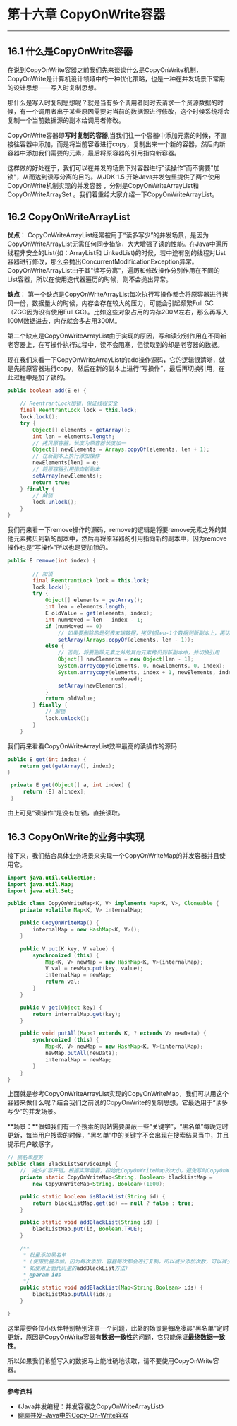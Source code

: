 # 第十六章 CopyOnWrite容器

---

## 16.1 什么是CopyOnWrite容器
在说到CopyOnWrite容器之前我们先来谈谈什么是CopyOnWrite机制，CopyOnWrite是计算机设计领域中的一种优化策略，也是一种在并发场景下常用的设计思想——写入时复制思想。

那什么是写入时复制思想呢？就是当有多个调用者同时去请求一个资源数据的时候，有一个调用者出于某些原因需要对当前的数据源进行修改，这个时候系统将会复制一个当前数据源的副本给调用者修改。	

CopyOnWrite容器即**写时复制的容器**,当我们往一个容器中添加元素的时候，不直接往容器中添加，而是将当前容器进行copy，复制出来一个新的容器，然后向新容器中添加我们需要的元素，最后将原容器的引用指向新容器。

这样做的好处在于，我们可以在并发的场景下对容器进行"读操作"而不需要"加锁"，从而达到读写分离的目的。从JDK 1.5 开始Java并发包里提供了两个使用CopyOnWrite机制实现的并发容器 ，分别是CopyOnWriteArrayList和CopyOnWriteArraySet 。我们着重给大家介绍一下CopyOnWriteArrayList。

## 16.2 CopyOnWriteArrayList
**优点**：
CopyOnWriteArrayList经常被用于“读多写少”的并发场景，是因为CopyOnWriteArrayList无需任何同步措施，大大增强了读的性能。在Java中遍历线程非安全的List(如：ArrayList和 LinkedList)的时候，若中途有别的线程对List容器进行修改，那么会抛出ConcurrentModificationException异常。CopyOnWriteArrayList由于其"读写分离"，遍历和修改操作分别作用在不同的List容器，所以在使用迭代器遍历的时候，则不会抛出异常。

**缺点**：
第一个缺点是CopyOnWriteArrayList每次执行写操作都会将原容器进行拷贝一份，数据量大的时候，内存会存在较大的压力，可能会引起频繁Full GC（ZGC因为没有使用Full GC）。比如这些对象占用的内存200M左右，那么再写入100M数据进去，内存就会多占用300M。

第二个缺点是CopyOnWriteArrayList由于实现的原因，写和读分别作用在不同新老容器上，在写操作执行过程中，读不会阻塞，但读取到的却是老容器的数据。

现在我们来看一下CopyOnWriteArrayList的add操作源码，它的逻辑很清晰，就是先把原容器进行copy，然后在新的副本上进行“写操作”，最后再切换引用，在此过程中是加了锁的。

~~~java
public boolean add(E e) {
   
    // ReentrantLock加锁，保证线程安全
    final ReentrantLock lock = this.lock;
    lock.lock();
    try {
        Object[] elements = getArray();
        int len = elements.length;
        // 拷贝原容器，长度为原容器长度加一
        Object[] newElements = Arrays.copyOf(elements, len + 1);
        // 在新副本上执行添加操作
        newElements[len] = e;
        // 将原容器引用指向新副本
        setArray(newElements);
        return true;
    } finally {
        // 解锁
        lock.unlock();
    }
}
~~~
我们再来看一下remove操作的源码，remove的逻辑是将要remove元素之外的其他元素拷贝到新的副本中，然后再将原容器的引用指向新的副本中，因为remove操作也是“写操作”所以也是要加锁的。 
~~~java
public E remove(int index) {
        
        // 加锁
        final ReentrantLock lock = this.lock;
        lock.lock();
        try {
            Object[] elements = getArray();
            int len = elements.length;
            E oldValue = get(elements, index);
            int numMoved = len - index - 1;
            if (numMoved == 0)
                // 如果要删除的是列表末端数据，拷贝前len-1个数据到新副本上，再切换引用
                setArray(Arrays.copyOf(elements, len - 1));
            else {
                // 否则，将要删除元素之外的其他元素拷贝到新副本中，并切换引用
                Object[] newElements = new Object[len - 1];
                System.arraycopy(elements, 0, newElements, 0, index);
                System.arraycopy(elements, index + 1, newElements, index,
                                 numMoved);
                setArray(newElements);
            }
            return oldValue;
        } finally {
            // 解锁
            lock.unlock();
        }
    }
~~~
我们再来看看CopyOnWriteArrayList效率最高的读操作的源码
~~~java
public E get(int index) {
    return get(getArray(), index);
}
~~~
~~~java
 private E get(Object[] a, int index) {
     return (E) a[index];
 }
~~~
由上可见“读操作”是没有加锁，直接读取。

## 16.3 CopyOnWrite的业务中实现


接下来，我们结合具体业务场景来实现一个CopyOnWriteMap的并发容器并且使用它。

~~~java
import java.util.Collection;
import java.util.Map;
import java.util.Set;

public class CopyOnWriteMap<K, V> implements Map<K, V>, Cloneable {
    private volatile Map<K, V> internalMap;

    public CopyOnWriteMap() {
        internalMap = new HashMap<K, V>();
    }

    public V put(K key, V value) {
        synchronized (this) {
            Map<K, V> newMap = new HashMap<K, V>(internalMap);
            V val = newMap.put(key, value);
            internalMap = newMap;
            return val;
        }
    }

    public V get(Object key) {
        return internalMap.get(key);
    }

    public void putAll(Map<? extends K, ? extends V> newData) {
        synchronized (this) {
            Map<K, V> newMap = new HashMap<K, V>(internalMap);
            newMap.putAll(newData);
            internalMap = newMap;
        }
    }
}
~~~
上面就是参考CopyOnWriteArrayList实现的CopyOnWriteMap，我们可以用这个容器来做什么呢？结合我们之前说的CopyOnWrite的复制思想，它最适用于“读多写少”的并发场景。

**场景：**假如我们有一个搜索的网站需要屏蔽一些“关键字”，“黑名单”每晚定时更新，每当用户搜索的时候，“黑名单”中的关键字不会出现在搜索结果当中，并且提示用户敏感字。

~~~java
// 黑名单服务
public class BlackListServiceImpl {
    //　减少扩容开销。根据实际需要，初始化CopyOnWriteMap的大小，避免写时CopyOnWriteMap扩容的开销。
    private static CopyOnWriteMap<String, Boolean> blackListMap = 
        new CopyOnWriteMap<String, Boolean>(1000);

    public static boolean isBlackList(String id) {
        return blackListMap.get(id) == null ? false : true;
    }

    public static void addBlackList(String id) {
        blackListMap.put(id, Boolean.TRUE);
    }

    /**
     * 批量添加黑名单
     * (使用批量添加。因为每次添加，容器每次都会进行复制，所以减少添加次数，可以减少容器的复制次数。
     * 如使用上面代码里的addBlackList方法)
     * @param ids
     */
    public static void addBlackList(Map<String,Boolean> ids) {
        blackListMap.putAll(ids);
    }

}
~~~
这里需要各位小伙伴特别特别注意一个问题，此处的场景是每晚凌晨“黑名单”定时更新，原因是CopyOnWrite容器有**数据一致性**的问题，它只能保证**最终数据一致性**。

所以如果我们希望写入的数据马上能准确地读取，请不要使用CopyOnWrite容器。

---

**参考资料**

- 《Java并发编程：并发容器之CopyOnWriteArrayList》
- [聊聊并发-Java中的Copy-On-Write容器](http://ifeve.com/java-copy-on-write/)
